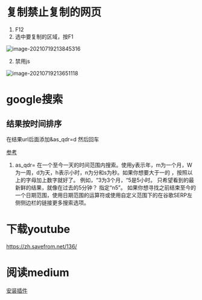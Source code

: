 # 复制禁止复制的网页

1. F12
2. 选中要复制的区域，按F1

![image-20210719213845316](https://piggo-picture.oss-cn-hangzhou.aliyuncs.com/image/image-20210719213845316.png)

2. 禁用js

![image-20210719213651118](https://piggo-picture.oss-cn-hangzhou.aliyuncs.com/image/image-20210719213651118.png)

# google搜索

## 结果按时间排序

在结果url后面添加&as_qdr=d 然后回车

[参考](https://wenku.baidu.com/view/9ddb551ba76e58fafab0032d)

1. as_qdr=   在一个至今一天的时间范围内搜索。使用y表示年，m为一个月，W为一周，d为天，h表示小时，n为分和s为秒。如果你想要大于一的 ，按照以上的字母加上数字就好了。 例如，“3为3个月，“5是5小时。 只希望看到的最新鲜的结果，就像在过去的5分钟？ 指定“n5”。 如果你想寻找之前结束至今的一个日期范围，使用日期范围的运算符或使用自定义范围下的在谷歌SERP左侧侧边栏的链接更多搜索选项。

# 下载youtube

https://zh.savefrom.net/136/

# 阅读medium

[安装插件](https://github.com/fferrin/free-medium)

